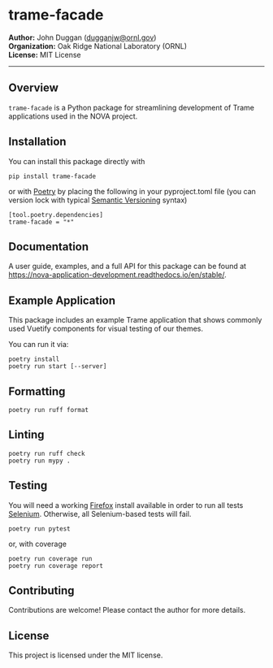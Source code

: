 # trame-facade

**Author:** John Duggan (<dugganjw@ornl.gov>)\
**Organization:** Oak Ridge National Laboratory (ORNL)\
**License:** MIT License

---

## Overview
`trame-facade` is a Python package for streamlining development of Trame applications used in the NOVA project.

## Installation
You can install this package directly with

```commandline
pip install trame-facade
```

or with [Poetry](https://python-poetry.org/) by placing the following in your pyproject.toml file (you can version lock with typical [Semantic Versioning](https://semver.org/) syntax)

```
[tool.poetry.dependencies]
trame-facade = "*"
```

## Documentation
A user guide, examples, and a full API for this package can be found at https://nova-application-development.readthedocs.io/en/stable/.

## Example Application
This package includes an example Trame application that shows commonly used Vuetify components for visual testing of our themes.

You can run it via:
```commandline
poetry install
poetry run start [--server]
```

## Formatting
```commandline
poetry run ruff format
```

## Linting
```commandline
poetry run ruff check
poetry run mypy .
```

## Testing
You will need a working [Firefox](https://www.mozilla.org/en-US/firefox/) install available in order to run all tests [Selenium](https://www.selenium.dev/).
Otherwise, all Selenium-based tests will fail.

```commandline
poetry run pytest
```
or, with coverage
```commandline
poetry run coverage run
poetry run coverage report
```

## Contributing
Contributions are welcome! Please contact the author for more details.

## License
This project is licensed under the MIT license.
